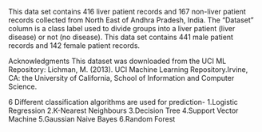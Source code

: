 This data set contains 416 liver patient records and 167 non-liver patient records collected from North East of Andhra Pradesh, India. The “Dataset” column is a class label used to divide groups into a liver patient (liver disease) or not (no disease). This data set contains 441 male patient records and 142 female patient records.


Acknowledgments
This dataset was downloaded from the UCI ML Repository:
Lichman, M. (2013). UCI Machine Learning Repository.Irvine, CA: the University of California, School of Information and Computer Science.

6 Different classification algorithms are used for prediction-
1.Logistic Regression
2.K-Nearest Neighbours
3.Decision Tree
4.Support Vector Machine
5.Gaussian Naive Bayes
6.Random Forest
